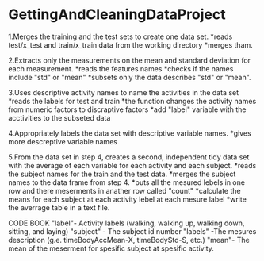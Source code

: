GettingAndCleaningDataProject
=============================
1.Merges the training and the test sets to create one data set.
*reads test/x_test and train/x_train data from the working directory 
*merges tham.

2.Extracts only the measurements on the mean and standard deviation for each measurement.
*reads the features names
*checks if the  names include "std" or "mean"
*subsets only the data describes "std" or "mean".

3.Uses descriptive activity names to name the activities in the data set
*reads the labels for test and train 
*the function changes the activity names from numeric factors to discraptive factors
*add "label" variable with the acctivities to the subseted data

4.Appropriately labels the data set with descriptive variable names.
*gives more descreptive variable names

5.From the data set in step 4, creates a second, independent tidy data set with the average of each variable for each activity and each subject.
*reads the subject names for the train and the test data.
*merges the subject names to the data frame from step 4.
*puts all the mesured lebels in one row and there meserments in anather row called "count"
*calculate the means for each subject at each activity lebel at each mesure label
*write the averrage table in a text file.

CODE BOOK
"label"- Activity labels (walking, walking up, walking down, sitting, and laying)
"subject" - The subject id number
"labels" -The mesures description (g.e. timeBodyAccMean-X, timeBodyStd-S, etc.)
"mean"- The mean of the meserment for spesific subject at spesific activity.
